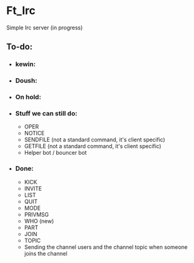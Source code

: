 # Ft_Irc
Simple Irc server (in progress)


## To-do:
- ### kewin:

- ### Doush:
     
- ### On hold:

- ### Stuff we can still do:
  - OPER
  - NOTICE
  - SENDFILE (not a standard command, it's client specific)
  - GETFILE (not a standard command, it's client specific)
  - Helper bot / bouncer bot

- ### Done:
  - KICK
  - INVITE
  - LIST
  - QUIT
  - MODE
  - PRIVMSG
  - WHO (new)
  - PART
  - JOIN
  - TOPIC
  - Sending the channel users and the channel topic when someone joins the channel
